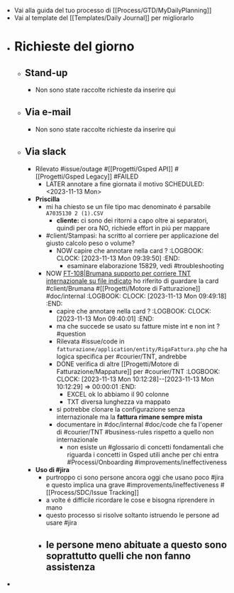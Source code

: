 - Vai alla guida del tuo processo di [[Process/GTD/MyDailyPlanning]]
- Vai al template del [[Templates/Daily Journal]] per migliorarlo
- # Richieste del giorno
	- ## Stand-up
		- Non sono state raccolte richieste da inserire qui
	- ## Via e-mail
		- Non sono state raccolte richieste da inserire qui
	- ## Via slack
		- Rilevato #issue/outage #[[Progetti/Gsped API]] #[[Progetti/Gsped Legacy]] #FAILED
			- LATER annotare a fine giornata il motivo 
			  SCHEDULED: <2023-11-13 Mon>
		- **Priscilla**
			- mi ha chiesto se un file tipo mac denominato é parsabile `A7035130 2 (1).CSV`
				- **cliente:** ci sono dei ritorni a capo oltre ai separatori, quindi per ora NO, richiede effort in piú per mappare
			- #client/Stampasi: ha scritto al corriere per applicazione del giusto calcolo peso o volume?
				- NOW capire che annotare nella card ?
				  :LOGBOOK:
				  CLOCK: [2023-11-13 Mon 09:39:50]
				  :END:
					- esaminare elaborazione 15829, vedi #troubleshooting
			- NOW [FT-108|Brumana supporto per corriere TNT internazionale su file indicato](https://gsped.atlassian.net/browse/FT-108) ho riferito di guardare la card #client/Brumana #[[Progetti/Motore di Fatturazione]] #doc/internal
			  :LOGBOOK:
			  CLOCK: [2023-11-13 Mon 09:49:18]
			  :END:
				- capire che annotare nella card ?
				  :LOGBOOK:
				  CLOCK: [2023-11-13 Mon 09:40:01]
				  :END:
				- ma che succede se usato su fatture miste int e non int ? #question
				- Rilevata #issue/code in `fatturazione/application/entity/RigaFattura.php` che ha logica specifica per #courier/TNT, andrebbe
				- DONE verifica di altre [[Progetti/Motore di Fatturazione/Mappature]] per #courier/TNT
				  :LOGBOOK:
				  CLOCK: [2023-11-13 Mon 10:12:28]--[2023-11-13 Mon 10:12:29] =>  00:00:01
				  :END:
					- EXCEL ok lo abbiamo il 90 colonne
					- TXT diversa lunghezza va mappato
				- si potrebbe clonare la configurazione senza internazionale ma la **fattura rimane sempre mista**
				- documentare in #doc/internal #doc/code che fa l'opener di #courier/TNT #business-rules rispetto a quello non internazionale
					- non esiste un #glossario di concetti fondamentali che riguarda i concetti in Gsped utili anche per chi entra #Processi/Onboarding #improvements/ineffectiveness
		- **Uso di #jira**
			- purtroppo ci sono persone ancora oggi che usano poco #jira e questo implica una grave #improvements/ineffectiveness #[[Process/SDC/Issue Tracking]]
			- a volte é difficile ricordare le cose e bisogna riprendere in mano
			- questo processo si risolve soltanto istruendo le persone ad usare #jira
			- le persone meno abituate a questo sono soprattutto quelli che non fanno assistenza
				-
-